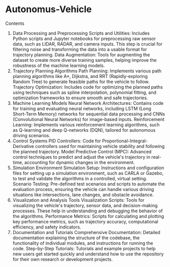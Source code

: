 # Autonomus-Vehicle
Contents
1. Data Processing and Preprocessing
Scripts and Utilities: Includes Python scripts and Jupyter notebooks for preprocessing raw sensor data, such as LIDAR, RADAR, and camera inputs. This step is crucial for filtering noise and transforming the data into a usable format for trajectory planning.
Data Augmentation: Tools for augmenting the dataset to create more diverse training samples, helping improve the robustness of the machine learning models.
2. Trajectory Planning Algorithms
Path Planning: Implements various path planning algorithms like A*, Dijkstra, and RRT (Rapidly-exploring Random Tree) to generate feasible paths for the vehicle to follow.
Trajectory Optimization: Includes code for optimizing the planned paths using techniques such as spline interpolation, polynomial fitting, and optimization frameworks to ensure smooth and safe trajectories.
3. Machine Learning Models
Neural Network Architectures: Contains code for training and evaluating neural networks, including LSTM (Long Short-Term Memory) networks for sequential data processing and CNNs (Convolutional Neural Networks) for image-based inputs.
Reinforcement Learning: Implements various reinforcement learning algorithms, such as Q-learning and deep Q-networks (DQN), tailored for autonomous driving scenarios.
4. Control Systems
PID Controllers: Code for Proportional-Integral-Derivative controllers used for maintaining vehicle stability and following the planned trajectory.
Model Predictive Control (MPC): Advanced control techniques to predict and adjust the vehicle's trajectory in real-time, accounting for dynamic changes in the environment.
5. Simulation Environment
Simulation Setup: Instructions and configuration files for setting up a simulation environment, such as CARLA or Gazebo, to test and validate the algorithms in a controlled, virtual setting.
Scenario Testing: Pre-defined test scenarios and scripts to automate the evaluation process, ensuring the vehicle can handle various driving situations like intersections, lane changes, and obstacle avoidance.
6. Visualization and Analysis Tools
Visualization Scripts: Tools for visualizing the vehicle's trajectory, sensor data, and decision-making processes. These help in understanding and debugging the behavior of the algorithms.
Performance Metrics: Scripts for calculating and plotting key performance metrics, such as trajectory accuracy, computational efficiency, and safety indicators.
7. Documentation and Tutorials
Comprehensive Documentation: Detailed documentation explaining the structure of the codebase, the functionality of individual modules, and instructions for running the code.
Step-by-Step Tutorials: Tutorials and example projects to help new users get started quickly and understand how to use the repository for their own research or development projects.

